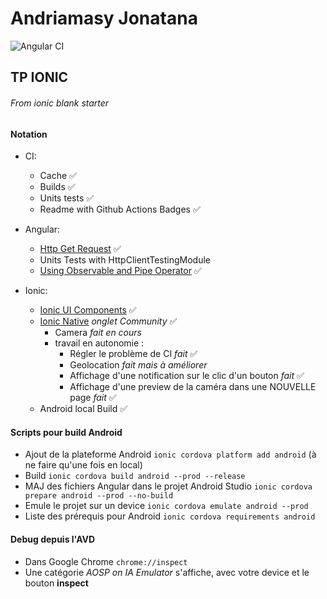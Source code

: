 # Andriamasy Jonatana
![Angular CI](https://github.com/andriamasy-jonatana/tp-ionic-02/workflows/Angular%20CI/badge.svg)
## TP IONIC

###### From ionic blank starter

#### Notation

- CI:
    - Cache :white_check_mark:
    - Builds :white_check_mark:
    - Units tests :white_check_mark:
    - Readme with Github Actions Badges :white_check_mark:

- Angular:
    - [Http Get Request](https://angular.io/guide/http) :white_check_mark:
    - Units Tests with HttpClientTestingModule
    - [Using Observable and Pipe Operator](https://www.learnrxjs.io/) :white_check_mark:
          
- Ionic:
    - [Ionic UI Components](https://ionicframework.com/docs/components) :white_check_mark:
    - [Ionic Native](https://ionicframework.com/docs/native) *onglet Community* :white_check_mark:
        - Camera *fait en cours*
        - travail en autonomie :
            - Régler le problème de CI *fait* :white_check_mark:
            - Geolocation *fait mais à améliorer*
            - Affichage d'une notification sur le clic d'un bouton *fait* :white_check_mark:
            - Affichage d'une preview de la caméra dans une NOUVELLE page *fait* :white_check_mark:
    - Android local Build :white_check_mark:

#### Scripts pour build Android

- Ajout de la plateforme Android `ionic cordova platform add android` (à ne faire qu'une fois en local)
- Build `ionic cordova build android --prod --release`
- MAJ des fichiers Angular dans le projet Android Studio `ionic cordova prepare android --prod --no-build`
- Emule le projet sur un device `ionic cordova emulate android --prod`
- Liste des prérequis pour Android `ionic cordova requirements android`

#### Debug depuis l'AVD

- Dans Google Chrome `chrome://inspect`
- Une catégorie *AOSP on IA Emulator* s'affiche, avec votre device et le bouton __inspect__
